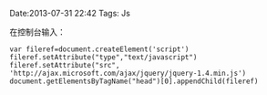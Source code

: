 Date:2013-07-31 22:42
Tags: Js

在控制台输入：

	var fileref=document.createElement('script')
	fileref.setAttribute("type","text/javascript")
	fileref.setAttribute("src", 'http://ajax.microsoft.com/ajax/jquery/jquery-1.4.min.js')
	document.getElementsByTagName("head")[0].appendChild(fileref)